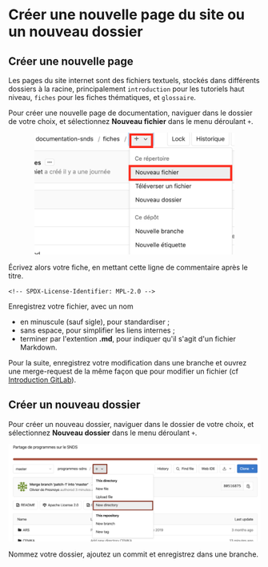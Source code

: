 # Créer une nouvelle page du site ou un nouveau dossier
<!-- SPDX-License-Identifier: MPL-2.0 -->  

## Créer une nouvelle page
Les pages du site internet sont des fichiers textuels, stockés dans différents dossiers à la racine, principalement `introduction` pour les tutoriels haut niveau, `fiches` pour les fiches thématiques, et `glossaire`.

Pour créer une nouvelle page de documentation, naviguer dans le dossier de votre choix, et sélectionnez **Nouveau fichier** dans le menu déroulant `+`.

<p align="center">
<img src="../../files/images/tutoriel_gitlab/nouveau_fichier.png" width="400px"/>
</p>

Écrivez alors votre fiche, en mettant cette ligne de commentaire après le titre.
```
<!-- SPDX-License-Identifier: MPL-2.0 -->
```

Enregistrez votre fichier, avec un nom 
- en minuscule (sauf sigle), pour standardiser ; 
- sans espace, pour simplifier les liens internes ;
- terminer par l'extention **.md**, pour indiquer qu'il s'agit d'un fichier Markdown.

Pour la suite, enregistrez votre modification dans une branche et ouvrez une merge-request de la même façon que pour modifier un fichier (cf [Introduction GitLab](introduction_gitlab.md)).

## Créer un nouveau dossier
Pour créer un nouveau dossier, naviguer dans le dossier de votre choix, et sélectionnez **Nouveau dossier** dans le menu déroulant `+`. 

<p align="center">
<img src="../../files/images/tutoriel_gitlab/2020-03-10_HDH_ajout-dossier_MLP-2.0.png" width="600px"/>
</p>

Nommez votre dossier, ajoutez un commit et enregistrez dans une branche.

